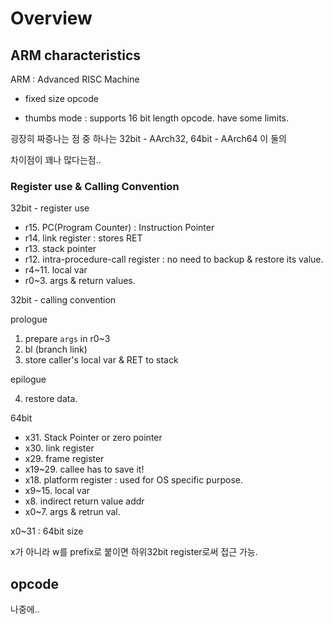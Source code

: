 # Overview

## ARM characteristics

ARM : Advanced RISC Machine

- fixed size opcode

- thumbs mode : supports 16 bit length opcode. have some limits.

굉장히 짜증나는 점 중 하나는 32bit - AArch32, 64bit - AArch64 이 둘의

차이점이 꽤나 많다는점.. 

### Register use & Calling Convention

32bit - register use
- r15. PC(Program Counter) : Instruction Pointer
- r14. link register : stores RET
- r13. stack pointer
- r12. intra-procedure-call register : no need to backup & restore its value.
- r4~11. local var
- r0~3. args & return values.

32bit - calling convention

prologue

1. prepare `args` in r0~3
2. bl (branch link)
3. store caller's local var & RET to stack

epilogue

4. restore data.

64bit
- x31. Stack Pointer or zero pointer
- x30. link register
- x29. frame register
- x19~29. callee has to save it!
- x18. platform register : used for OS specific purpose.
- x9~15. local var
- x8. indirect return value addr
- x0~7. args & retrun val.

x0~31 : 64bit size

x가 아니라 w를 prefix로 붙이면 하위32bit register로써 접근 가능. 

## opcode

나중에..
